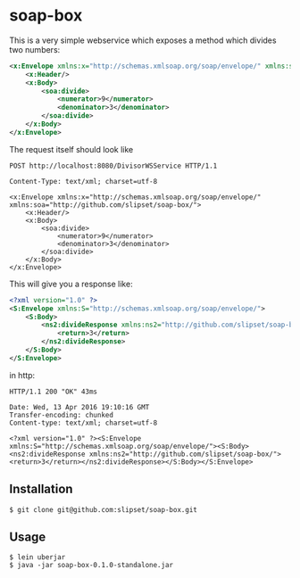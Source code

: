 # soap-box

This is a very simple webservice which exposes a method which divides two numbers:
```xml
<x:Envelope xmlns:x="http://schemas.xmlsoap.org/soap/envelope/" xmlns:soa="http://github.com/slipset/soap-box/">
    <x:Header/>
    <x:Body>
        <soa:divide>
            <numerator>9</numerator>
            <denominator>3</denominator>
        </soa:divide>
    </x:Body>
</x:Envelope>
```
The request itself should look like
```
POST http://localhost:8080/DivisorWSService HTTP/1.1

Content-Type: text/xml; charset=utf-8

<x:Envelope xmlns:x="http://schemas.xmlsoap.org/soap/envelope/" xmlns:soa="http://github.com/slipset/soap-box/">
    <x:Header/>
    <x:Body>
        <soa:divide>
            <numerator>9</numerator>
            <denominator>3</denominator>
        </soa:divide>
    </x:Body>
</x:Envelope>
```

This will give you a response like:
```xml
<?xml version="1.0" ?>
<S:Envelope xmlns:S="http://schemas.xmlsoap.org/soap/envelope/">
    <S:Body>
        <ns2:divideResponse xmlns:ns2="http://github.com/slipset/soap-box/">
            <return>3</return>
        </ns2:divideResponse>
    </S:Body>
</S:Envelope>
```
in http:
```
HTTP/1.1 200 "OK" 43ms

Date: Wed, 13 Apr 2016 19:10:16 GMT
Transfer-encoding: chunked
Content-type: text/xml; charset=utf-8

<?xml version="1.0" ?><S:Envelope xmlns:S="http://schemas.xmlsoap.org/soap/envelope/"><S:Body><ns2:divideResponse xmlns:ns2="http://github.com/slipset/soap-box/"><return>3</return></ns2:divideResponse></S:Body></S:Envelope>

```


## Installation

	$ git clone git@github.com:slipset/soap-box.git

## Usage

	$ lein uberjar
    $ java -jar soap-box-0.1.0-standalone.jar

